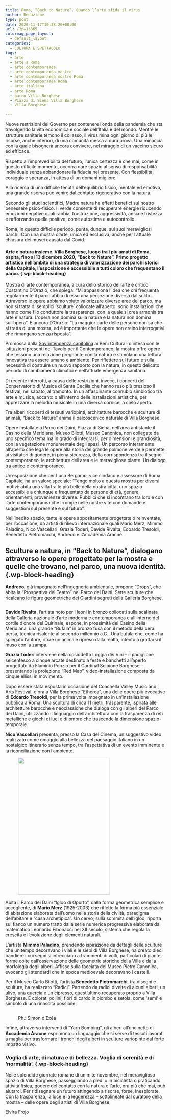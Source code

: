 ```yaml
---
title: Roma, “Back to Nature”. Quando l’arte sfida il virus
author: Redazione
type: post
date: 2020-11-17T10:38:20+00:00
url: /?p=13365
colormag_page_layout:
  - default_layout
categories:
  - CULTURA E SPETTACOLO
tags:
  - arte
  - arte a Roma
  - arte contemporanea
  - arte contemporanea mostre
  - arte contemporanea mostre Roma
  - arte contemporanea Roma
  - arte italiana
  - arte Roma
  - parco Villa Borghese
  - Piazza di Siena Villa Borghese
  - Villa Borghese

---
```

Nuove restrizioni del Governo per contenere l’onda della pandemia che sta travolgendo la vita economica e sociale dell’Italia e del mondo. Mentre le strutture sanitarie temono il collasso, il virus mina ogni giorno di più le risorse, anche interiori, di una comunità messa a dura prova. Una minaccia con la quale bisognerà ancora convivere, nel miraggio di un vaccino sicuro ed efficace.

Rispetto all’imprevedibilità del futuro, l’unica certezza è che mai, come in questo difficile momento, occorra dare spazio al senso di responsabilità individuale senza abbandonare la fiducia nel presente. Con flessibilità, coraggio e speranza, in attesa di un domani migliore.

Alla ricerca di una difficile tenuta dell’equilibrio fisico, mentale ed emotivo, una grande risorsa può venire dal contatto rigenerativo con la natura.

Secondo gli studi scientifici, Madre natura ha effetti benefici sul nostro benessere psico-fisico. Il verde consente di recuperare energie riducendo emozioni negative quali rabbia, frustrazione, aggressività, ansia e tristezza e rafforzando quelle positive, come autostima e autocontrollo.

Roma, in questo difficile periodo, punta, dunque, sui suoi meravigliosi parchi. Con una mostra d’arte, unica ed esclusiva, anche per l’attuale chiusura dei musei causata dal Covid. 

#### Arte e natura insieme. Villa Borghese, luogo tra i più amati di Roma, ospita, fino al 13 dicembre 2020, “Back to Nature”. Primo progetto artistico nell&#8217;ambito di una strategia di valorizzazione dei parchi storici della Capitale, l’esposizione è accessibile a tutti coloro che frequentano il parco.  {.wp-block-heading}

Mostra di arte contemporanea, a cura dello storico dell’arte e critico Costantino D’Orazio, che spiega: “Mi appassiona l’idea che chi frequenta regolarmente il parco abbia di esso una percezione diversa dal solito&#8230; Attraverso le opere abbiamo voluto valorizzare diverse aree del parco, ma non si tratta di semplici ‘sculture’ collocate all’aperto: sono installazioni che hanno come filo conduttore la trasparenza, con la quale si crea armonia tra arte e natura. L’opera non domina sulla natura e la natura non domina sull’opera”. E ancora D’Orazio: “La maggior parte delle persone non sa che si tratta di una mostra, ed è importante che le opere non creino interrogativi che rimangano senza risposta”.

Promossa dalla <a href="http://www.sovraintendenzaroma.it/" target="_blank" rel="noreferrer noopener">Sovrintendenza capitolina</a> ai Beni Culturali d’intesa con le istituzioni presenti nel Tavolo per il Contemporaneo, la mostra offre opere che tessono una relazione pregnante con la natura e stimolano una lettura innovativa tra essere umano e ambiente. Per riflettere sul futuro e sulla necessità di costruire un nuovo rapporto con la natura, in questo delicato periodo di cambiamenti climatici e nell’attuale emergenza sanitaria. 

Di recente interrotti, a causa delle restrizioni, invece, i concerti del Conservatorio di Musica di Santa Cecilia che hanno reso più prezioso il festival, nel sabato, al tramonto. In un affascinante connubio simbiotico tra arte e musica, accanto o all’interno delle installazioni artistiche, per apprezzare la melodia musicale in una diversa cornice, a cielo aperto.

Tra alberi ricoperti di tessuti variopinti, architetture barocche e sculture di animali, “Back to Nature” anima il palcoscenico naturale di Villa Borghese. 

Opere installate a Parco dei Daini, Piazza di Siena, nell’area antistante il Casino della Meridiana, Museo Bilotti, Museo Canonica, non collegate da uno specifico tema ma in grado di integrarsi, per dimensioni e grandiosità, con la vegetazione monumentale degli spazi. Un percorso interamente all’aperto che lega le opere alla storia del grande polmone verde e permette ai visitatori di godere, in piena sicurezza, della corrispondenza tra il segno contemporaneo, le architetture dell’area e le meravigliose piante. Un dialogo tra antico e contemporaneo.

Un’esposizione che per Luca Bergamo, vice sindaco e assessore di Roma Capitale, ha un valore speciale: &#8220;Tengo molto a questa mostra per diversi motivi: abita una villa tra le più belle della nostra città, uno spazio accessibile a chiunque e frequentato da persone di età, genere, orientamenti, provenienze diverse. Pubblici che si incontrano tra loro e con l&#8217;arte contemporanea che irrompe nelle nostre vite con domande e suggestioni sul presente e sul futuro”.

Nell’inedito spazio, tante le opere appositamente progettate o reinventate, per l’occasione, da artisti di rilievo internazionale quali Mario Merz, Mimmo Paladino, Nico Vascellari, Grazia Toderi, Davide Rivalta, Edoardo Tresoldi, Benedetto Pietromarchi, Andreco e l’Accademia Aracne.

## Sculture e natura, in “Back to Nature”, dialogano attraverso le opere progettate per la mostra e quelle che trovano, nel parco, una nuova identità.  {.wp-block-heading}

**Andreco**, già impegnato nell’ingegneria ambientale, propone “Drops”, che abita la “Prospettiva del Teatro” nel Parco dei Daini. Sette sculture che ricalcano le figure geometriche dei Giardini segreti della Galleria Borghese. <figure class="wp-block-image size-large">

<img decoding="async" src="https://progressonline.it/wp-content/uploads/2020/11/ANDRECO-5793-1024x683.jpg" alt="" class="wp-image-13366" /> </figure> 

**Davide Rivalta**, l’artista noto per i leoni in bronzo collocati sulla scalinata della Galleria nazionale d’arte moderna e contemporanea e all’interno del cortile d’onore del Quirinale, espone, in prossimità del Casino della Meridiana, una grande “Bufala” in bronzo fusa con il metodo della cera persa, tecnica risalente al secondo millennio a.C.. Una bufala che, come ha spiegato l’autore, ritrae un animale ripreso dalla realtà, intento a grattarsi il muso con la zampa. 

**Grazia Toderi** interviene nella cosiddetta Loggia dei Vini &#8211; il padiglione seicentesco a cinque arcate destinato a feste e banchetti all’aperto progettato da Flaminio Ponzio per il Cardinal Scipione Borghese &#8211; presentando la proiezione “Red Map”, video-installazione composta da cinque ellissi in movimento.

Dopo essere stata esposta in occasione del Coachella Valley Music and Arts Festival, è ora a Villa Borghese “Etherea”, una delle opere più evocative di **Edoardo Tresoldi**, per la prima volta impegnato in un’installazione pubblica a Roma. Una scultura di circa 11 metri, trasparente, ispirata alle architetture barocche e neoclassiche che dialoga con gli alberi del Parco dei Daini, utilizzando il linguaggio dell’architettura con la trasparenza di reti metalliche e giochi di luci e di ombre che trascende la dimensione spazio-temporale. 

**Nico Vascellari** presenta, presso la Casa del Cinema, un suggestivo video realizzato come omaggio alla bellezza del paesaggio italiano in un nostalgico itinerario senza tempo, tra l’aspettativa di un evento imminente e la riconciliazione con l’ambiente.

<div class="wp-block-image">
  <figure class="alignright size-large is-resized"><img decoding="async" loading="lazy" src="https://progressonline.it/wp-content/uploads/2020/11/MERZ-5732-683x1024.jpg" alt="" class="wp-image-13369" width="286" height="429" /></figure>
</div>

Abita il Parco dei Daini “lgloo di Oporto”, dalla forma geometrica semplice e accogliente, di **Mario Merz** (1925-2003) che riflette la forma più essenziale di abitazione elaborata dall’uomo nella storia della civiltà, paradigma dell’abitare e “casa archetipica”. Un cervo, sulla sommità dell’igloo, riporta sul fianco un numero tratto dalla serie numerica progressiva elaborata dal matematico Leonardo Fibonacci nel XII secolo, sistema che regola la crescita e l’evoluzione degli elementi naturali.

L’artista **Mimmo Paladino**, prendendo ispirazione da dettagli delle sculture che un tempo decoravano i viali e le siepi di Villa Borghese, ha creato dieci bandiere i cui segni si intrecciano a frammenti di volti, particolari di piante, forme colte dall’osservazione delle geometrie storiche della Villa e dalla morfologia degli alberi. Affisse sulla facciata del Museo Pietro Canonica, evocano gli stendardi che in epoca medioevale decoravano i castelli.

Per il Museo Carlo Bilotti, l’artista **Benedetto Pietromarchi**, tra disegni e sculture, ha realizzato “Radici”. Partendo da radici divelte di alcuni alberi, un ulivo, una quercia e un cipresso, quest’ultimo recuperato proprio a Villa Borghese. E colorati pollini, fiori di cardo in piombo e setola, come ‘semi’ e simbolo di una rinascita possibile.<figure class="wp-block-image size-large">

<img decoding="async" src="https://progressonline.it/wp-content/uploads/2020/11/Backtonature_BENEDETTO-PIETROMARCHI-_2_Museo-BIlotti-@-Simon-d’Exéa-1024x683.jpg" alt="" class="wp-image-13371" /> <figcaption>Ph.: Simon d’Exéa</figcaption></figure> 

Infine, attraverso interventi di “Yarn Bombing”, gli alberi all’uncinetto di **Accademia Aracne** esprimono un linguaggio che si serve di tessuti lavorati a maglia per trasformare i tronchi degli alberi in sculture variopinte dal forte impatto visivo. 

### Voglia di arte, di natura e di bellezza. Voglia di serenità e di ‘normalità’. {.wp-block-heading}

Nelle splendide giornate romane di un mite novembre, nel meraviglioso spazio di Villa Borghese, passeggiando a piedi o in bicicletta o praticando attività fisica, godere del contatto con la natura e l’arte, ora più che mai, può aiutarci. Per ridisegnare un futuro attingendo a risorse, forse, inesplorate. Con la trasparenza, la luce e la leggerezza &#8211; sottolineate dal curatore della mostra &#8211; delle opere degli artisti di Villa Borghese.

Elvira Frojo